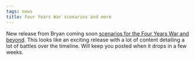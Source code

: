```yaml
---
tags: news
title: Four Years War scenarios and more
---
```

New release from Bryan coming soon [scenarios for the Four Years War and beyond](https://fasaststcs.com/index.php/publications/). This looks like an exciting release with a lot of content detailing a lot of battles over the timeline. Will keep you posted when it drops in a few weeks.
